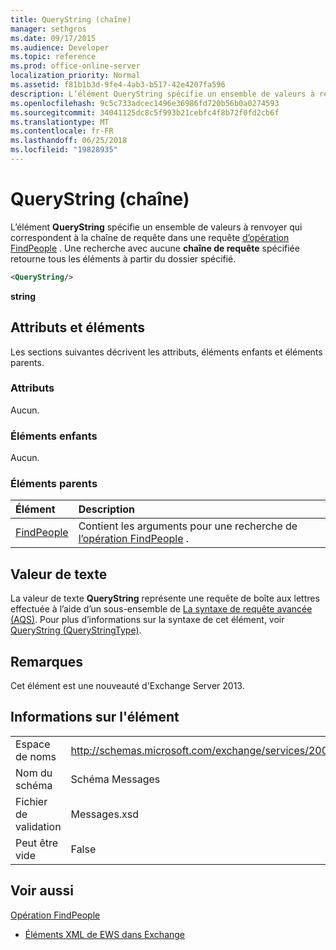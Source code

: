 ```yaml
---
title: QueryString (chaîne)
manager: sethgros
ms.date: 09/17/2015
ms.audience: Developer
ms.topic: reference
ms.prod: office-online-server
localization_priority: Normal
ms.assetid: f81b1b3d-9fe4-4ab3-b517-42e4207fa596
description: L’élément QueryString spécifie un ensemble de valeurs à renvoyer qui correspondent à la chaîne de requête dans une requête d’opération FindPeople. Une recherche avec aucune chaîne de requête spécifiée retourne tous les éléments à partir du dossier spécifié.
ms.openlocfilehash: 9c5c733adcec1496e36986fd720b56b0a0274593
ms.sourcegitcommit: 34041125dc8c5f993b21cebfc4f8b72f0fd2cb6f
ms.translationtype: MT
ms.contentlocale: fr-FR
ms.lasthandoff: 06/25/2018
ms.locfileid: "19828935"
---
```

# <a name="querystring-string"></a>QueryString (chaîne)

L’élément **QueryString** spécifie un ensemble de valeurs à renvoyer qui correspondent à la chaîne de requête dans une requête [d’opération FindPeople](findpeople-operation.md) . Une recherche avec aucune **chaîne de requête** spécifiée retourne tous les éléments à partir du dossier spécifié. 
  
```XML
<QueryString/> 
```

 **string**
## <a name="attributes-and-elements"></a>Attributs et éléments

Les sections suivantes décrivent les attributs, éléments enfants et éléments parents.
  
### <a name="attributes"></a>Attributs

Aucun.
  
### <a name="child-elements"></a>Éléments enfants

Aucun.
  
### <a name="parent-elements"></a>Éléments parents

|**Élément**|**Description**|
|:-----|:-----|
|[FindPeople](findpeople.md) <br/> |Contient les arguments pour une recherche de [l’opération FindPeople](findpeople-operation.md) .  <br/> |
   
## <a name="text-value"></a>Valeur de texte

La valeur de texte **QueryString** représente une requête de boîte aux lettres effectuée à l’aide d’un sous-ensemble de [La syntaxe de requête avancée (AQS)](http://msdn.microsoft.com/en-us/library/aa965711%28VS.85%29.aspx). Pour plus d’informations sur la syntaxe de cet élément, voir [QueryString (QueryStringType)](querystring-querystringtype.md).
  
## <a name="remarks"></a>Remarques

Cet élément est une nouveauté d'Exchange Server 2013.
  
## <a name="element-information"></a>Informations sur l'élément

|||
|:-----|:-----|
|Espace de noms  <br/> |http://schemas.microsoft.com/exchange/services/2006/messages  <br/> |
|Nom du schéma  <br/> |Schéma Messages  <br/> |
|Fichier de validation  <br/> |Messages.xsd  <br/> |
|Peut être vide  <br/> |False  <br/> |
   
## <a name="see-also"></a>Voir aussi



[Opération FindPeople](findpeople-operation.md)


- [Éléments XML de EWS dans Exchange](ews-xml-elements-in-exchange.md)

